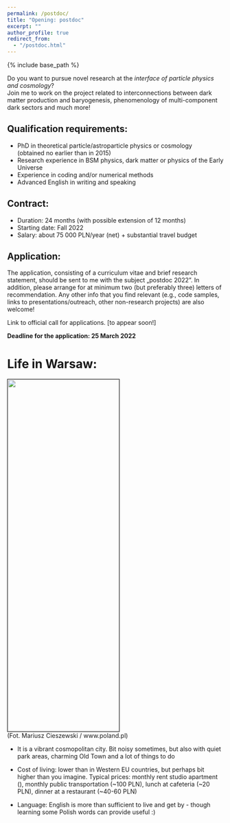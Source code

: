 ```yaml
---
permalink: /postdoc/
title: "Opening: postdoc"
excerpt: ""
author_profile: true
redirect_from:
  - "/postdoc.html"
---
```


{% include base_path %}

Do you want to pursue novel research at the _interface of particle physics and cosmology_? <br>
Join me to work on the project related to interconnections between dark matter production and baryogenesis, phenomenology of multi-component dark sectors and much more!

Qualification requirements:
--------

* PhD in theoretical particle/astroparticle physics or cosmology <br>
(obtained no earlier than in 2015)
* Research experience in BSM physics, dark matter or physics of the Early Universe
* Experience in coding and/or numerical methods
* Advanced English in writing and speaking

Contract:
--------
* Duration: 24 months (with possible extension of 12 months)
* Starting date: Fall 2022
* Salary: about 75 000 PLN/year (net) + substantial travel budget

Application:
--------

The application, consisting of a curriculum vitae and brief research statement, should be sent to me with the subject „postdoc 2022”. In addition, please arrange for at minimum two (but preferably three) letters of recommendation. Any other info that you find relevant (e.g., code samples, links to presentations/outreach, other non-research projects) are also welcome!

Link to official call for applications. [to appear soon!]

**Deadline for the application: 25 March 2022**

Life in Warsaw:
======

<img src="http://ahryczuk.github.io/files/warszawa.jpg" height="820px" width="260px" border="1px">
<br>
(Fot. Mariusz Cieszewski / www.poland.pl)


* It is a vibrant cosmopolitan city. Bit noisy sometimes, but also with quiet park areas, charming Old Town and a lot of things to do

* Cost of living: lower than in Western EU countries, but perhaps bit higher than you imagine. Typical prices: monthly rent studio apartment (), monthly public transportation (~100 PLN), lunch at cafeteria (~20 PLN), dinner at a restaurant (~40-60 PLN)

* Language: English is more than sufficient to live and get by - though learning some Polish words can provide useful :)
